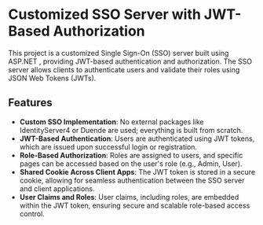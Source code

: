 # Customized SSO Server with JWT-Based Authorization

This project is a customized Single Sign-On (SSO) server built using ASP.NET , providing JWT-based authentication and authorization. The SSO server allows clients to authenticate users and validate their roles using JSON Web Tokens (JWTs).

## Features

- **Custom SSO Implementation**: No external packages like IdentityServer4 or Duende are used; everything is built from scratch.
- **JWT-Based Authentication**: Users are authenticated using JWT tokens, which are issued upon successful login or registration.
- **Role-Based Authorization**: Roles are assigned to users, and specific pages can be accessed based on the user's role (e.g., Admin, User).
- **Shared Cookie Across Client Apps**: The JWT token is stored in a secure cookie, allowing for seamless authentication between the SSO server and client applications.
- **User Claims and Roles**: User claims, including roles, are embedded within the JWT token, ensuring secure and scalable role-based access control.
